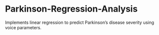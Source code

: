 # Parkinson-Regression-Analysis
Implements linear regression to predict Parkinson’s disease severity using voice parameters.
